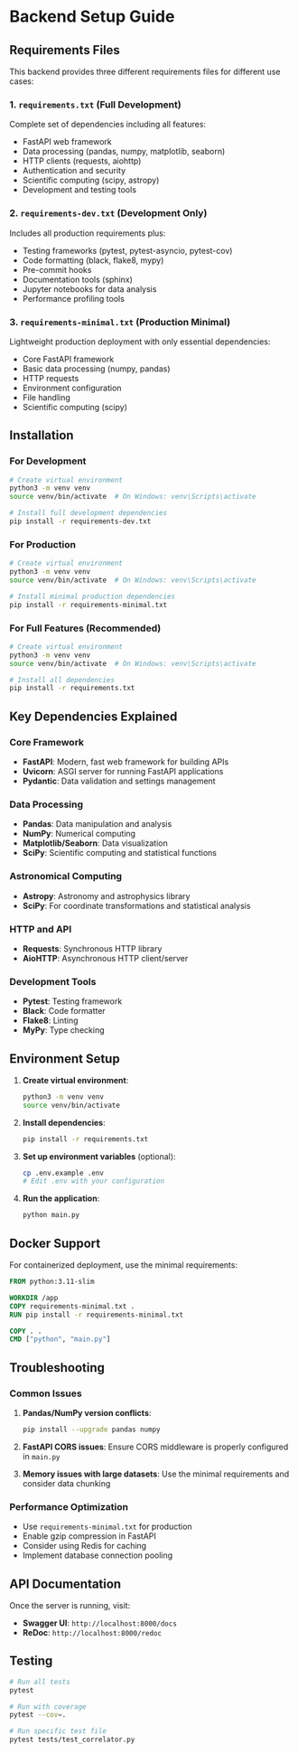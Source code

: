 # Backend Setup Guide

## Requirements Files

This backend provides three different requirements files for different use cases:

### 1. `requirements.txt` (Full Development)
Complete set of dependencies including all features:
- FastAPI web framework
- Data processing (pandas, numpy, matplotlib, seaborn)
- HTTP clients (requests, aiohttp)
- Authentication and security
- Scientific computing (scipy, astropy)
- Development and testing tools

### 2. `requirements-dev.txt` (Development Only)
Includes all production requirements plus:
- Testing frameworks (pytest, pytest-asyncio, pytest-cov)
- Code formatting (black, flake8, mypy)
- Pre-commit hooks
- Documentation tools (sphinx)
- Jupyter notebooks for data analysis
- Performance profiling tools

### 3. `requirements-minimal.txt` (Production Minimal)
Lightweight production deployment with only essential dependencies:
- Core FastAPI framework
- Basic data processing (numpy, pandas)
- HTTP requests
- Environment configuration
- File handling
- Scientific computing (scipy)

## Installation

### For Development
```bash
# Create virtual environment
python3 -m venv venv
source venv/bin/activate  # On Windows: venv\Scripts\activate

# Install full development dependencies
pip install -r requirements-dev.txt
```

### For Production
```bash
# Create virtual environment
python3 -m venv venv
source venv/bin/activate  # On Windows: venv\Scripts\activate

# Install minimal production dependencies
pip install -r requirements-minimal.txt
```

### For Full Features (Recommended)
```bash
# Create virtual environment
python3 -m venv venv
source venv/bin/activate  # On Windows: venv\Scripts\activate

# Install all dependencies
pip install -r requirements.txt
```

## Key Dependencies Explained

### Core Framework
- **FastAPI**: Modern, fast web framework for building APIs
- **Uvicorn**: ASGI server for running FastAPI applications
- **Pydantic**: Data validation and settings management

### Data Processing
- **Pandas**: Data manipulation and analysis
- **NumPy**: Numerical computing
- **Matplotlib/Seaborn**: Data visualization
- **SciPy**: Scientific computing and statistical functions

### Astronomical Computing
- **Astropy**: Astronomy and astrophysics library
- **SciPy**: For coordinate transformations and statistical analysis

### HTTP and API
- **Requests**: Synchronous HTTP library
- **AioHTTP**: Asynchronous HTTP client/server

### Development Tools
- **Pytest**: Testing framework
- **Black**: Code formatter
- **Flake8**: Linting
- **MyPy**: Type checking

## Environment Setup

1. **Create virtual environment**:
   ```bash
   python3 -m venv venv
   source venv/bin/activate
   ```

2. **Install dependencies**:
   ```bash
   pip install -r requirements.txt
   ```

3. **Set up environment variables** (optional):
   ```bash
   cp .env.example .env
   # Edit .env with your configuration
   ```

4. **Run the application**:
   ```bash
   python main.py
   ```

## Docker Support

For containerized deployment, use the minimal requirements:

```dockerfile
FROM python:3.11-slim

WORKDIR /app
COPY requirements-minimal.txt .
RUN pip install -r requirements-minimal.txt

COPY . .
CMD ["python", "main.py"]
```

## Troubleshooting

### Common Issues

1. **Pandas/NumPy version conflicts**:
   ```bash
   pip install --upgrade pandas numpy
   ```

2. **FastAPI CORS issues**:
   Ensure CORS middleware is properly configured in `main.py`

3. **Memory issues with large datasets**:
   Use the minimal requirements and consider data chunking

### Performance Optimization

- Use `requirements-minimal.txt` for production
- Enable gzip compression in FastAPI
- Consider using Redis for caching
- Implement database connection pooling

## API Documentation

Once the server is running, visit:
- **Swagger UI**: `http://localhost:8000/docs`
- **ReDoc**: `http://localhost:8000/redoc`

## Testing

```bash
# Run all tests
pytest

# Run with coverage
pytest --cov=.

# Run specific test file
pytest tests/test_correlator.py
```
